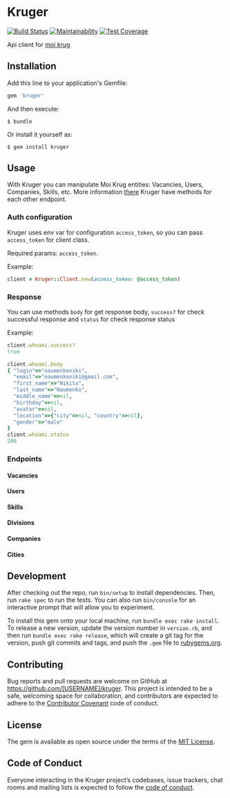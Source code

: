 # Kruger
[![Build Status](https://travis-ci.org/NikitaNaumenko/kruger.svg?branch=master)](https://travis-ci.org/NikitaNaumenko/kruger)
[![Maintainability](https://api.codeclimate.com/v1/badges/4a4d18f954b765173a3a/maintainability)](https://codeclimate.com/github/NikitaNaumenko/kruger/maintainability)
[![Test Coverage](https://api.codeclimate.com/v1/badges/4a4d18f954b765173a3a/test_coverage)](https://codeclimate.com/github/NikitaNaumenko/kruger/test_coverage)

Api client for [moi krug](https://moikrug.ru/)

## Installation

Add this line to your application's Gemfile:

```ruby
gem 'kruger'
```

And then execute:

    $ bundle

Or install it yourself as:

    $ gem install kruger

## Usage

With Kruger you can manipulate Moi Krug entities: Vacancies, Users, Companies, Skills, etc. More information [there](https://moikrug.ru/info/api)
Kruger have methods for each other endpoint.

### Auth configuration
Kruger uses env var for configuration `access_token`, so you can pass `access_token`  for client class. 

Required params: `access_token`.

Example:
```ruby
client = Kruger::Client.new(access_token: @access_token)
```


### Response

You can use methods `body` for get response body, `success?` for check successful response and `status` for check response status

Example:
```ruby
client.whoami.success?
true

client.whoami.body
{ "login"=>"naumenkoniki",
  "email"=>"naumenkoniki@gmail.com",
  "first_name"=>"Nikita",
  "last_name"=>"Naumenko",
  "middle_name"=>nil,
  "birthday"=>nil,
  "avatar"=>nil,
  "location"=>{"city"=>nil, "country"=>nil},
  "gender"=>"male"
}
client.whoami.status
200
```

### Endpoints

#### Vacancies

#### Users

#### Skills

#### Divisions

#### Companies

#### Cities


## Development

After checking out the repo, run `bin/setup` to install dependencies. Then, run `rake spec` to run the tests. You can also run `bin/console` for an interactive prompt that will allow you to experiment.

To install this gem onto your local machine, run `bundle exec rake install`. To release a new version, update the version number in `version.rb`, and then run `bundle exec rake release`, which will create a git tag for the version, push git commits and tags, and push the `.gem` file to [rubygems.org](https://rubygems.org).

## Contributing

Bug reports and pull requests are welcome on GitHub at https://github.com/[USERNAME]/kruger. This project is intended to be a safe, welcoming space for collaboration, and contributors are expected to adhere to the [Contributor Covenant](http://contributor-covenant.org) code of conduct.

## License

The gem is available as open source under the terms of the [MIT License](https://opensource.org/licenses/MIT).

## Code of Conduct

Everyone interacting in the Kruger project’s codebases, issue trackers, chat rooms and mailing lists is expected to follow the [code of conduct](https://github.com/[USERNAME]/kruger/blob/master/CODE_OF_CONDUCT.md).
